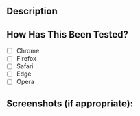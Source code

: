 ## Description

<!--- Describe your changes in detail -->

## How Has This Been Tested?

-   [ ] Chrome
-   [ ] Firefox
-   [ ] Safari
-   [ ] Edge
-   [ ] Opera

## Screenshots (if appropriate):

